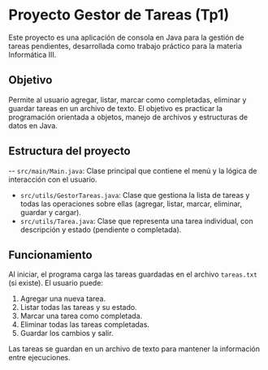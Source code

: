 # Proyecto Gestor de Tareas (Tp1)

Este proyecto es una aplicación de consola en Java para la gestión de tareas pendientes, desarrollada como trabajo práctico para la materia Informática III.

## Objetivo
Permite al usuario agregar, listar, marcar como completadas, eliminar y guardar tareas en un archivo de texto. El objetivo es practicar la programación orientada a objetos, manejo de archivos y estructuras de datos en Java.

## Estructura del proyecto

-- `src/main/Main.java`: Clase principal que contiene el menú y la lógica de interacción con el usuario.
- `src/utils/GestorTareas.java`: Clase que gestiona la lista de tareas y todas las operaciones sobre ellas (agregar, listar, marcar, eliminar, guardar y cargar).
- `src/utils/Tarea.java`: Clase que representa una tarea individual, con descripción y estado (pendiente o completada).

## Funcionamiento
Al iniciar, el programa carga las tareas guardadas en el archivo `tareas.txt` (si existe). El usuario puede:

1. Agregar una nueva tarea.
2. Listar todas las tareas y su estado.
3. Marcar una tarea como completada.
4. Eliminar todas las tareas completadas.
5. Guardar los cambios y salir.

Las tareas se guardan en un archivo de texto para mantener la información entre ejecuciones.

